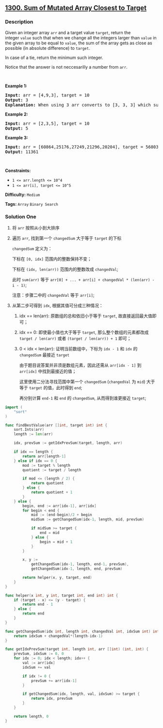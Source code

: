 ## [1300. Sum of Mutated Array Closest to Target](https://leetcode.com/problems/sum-of-mutated-array-closest-to-target/)

### Description

<p>Given an integer array&nbsp;<code>arr</code> and a target value <code>target</code>, return&nbsp;the integer&nbsp;<code>value</code>&nbsp;such that when we change all the integers&nbsp;larger than <code>value</code>&nbsp;in the given array to be equal to&nbsp;<code>value</code>,&nbsp;the sum of the array gets&nbsp;as close as possible (in absolute difference) to&nbsp;<code>target</code>.</p>

<p>In case of a tie, return the minimum such integer.</p>

<p>Notice that the answer is not neccesarilly a number from <code>arr</code>.</p>

<p>&nbsp;</p>
<p><strong>Example 1:</strong></p>

<pre>
<strong>Input:</strong> arr = [4,9,3], target = 10
<strong>Output:</strong> 3
<strong>Explanation:</strong> When using 3 arr converts to [3, 3, 3] which sums 9 and that&#39;s the optimal answer.
</pre>

<p><strong>Example 2:</strong></p>

<pre>
<strong>Input:</strong> arr = [2,3,5], target = 10
<strong>Output:</strong> 5
</pre>

<p><strong>Example 3:</strong></p>

<pre>
<strong>Input:</strong> arr = [60864,25176,27249,21296,20204], target = 56803
<strong>Output:</strong> 11361
</pre>

<p>&nbsp;</p>
<p><strong>Constraints:</strong></p>

<ul>
  <li><code>1 &lt;= arr.length &lt;= 10^4</code></li>
  <li><code>1 &lt;= arr[i], target &lt;= 10^5</code></li>
</ul>

**Difficulty:** `Medium`

**Tags:** `Array` `Binary Search`

### Solution One

1. 将 `arr` 按照从小到大排序

2. 遍历 `arr`, 找到第一个 `changedSum` 大于等于 `target` 的下标

   `changedSum` 定义为：

   下标在 `[0, idx]` 范围内的整数保持不变；

   下标在 `(idx, len(arr))` 范围内的整数改成 `changedVal`;

   此时 `sum(arr)` 等于 `arr[0] + ... + arr[i] + changedVal * (len(arr) - i - 1)`;

   注意：步骤二中的 `changedVal` 等于 `arr[i]`;

3. 从第二步可得到 `idx`, 根据其值可分成三种情况：

   1. idx == len(arr): 原数组的总和依旧小于等于 `target`, 故直接返回最大值即可；

   2. idx == 0: 即使最小值也大于等于 `target`, 那么整个数组的元素都改成 `target / len(arr)` 或者 `(target / len(arr)) + 1` 即可；

   3. 0 < idx < len(arr): 证明当前数组中，下标为 `idx - 1` 和 `idx` 的 `changedSum` 最接近 `target`

      由于题目说答案并非须是数组元素，因此还需从 `arr[idx - 1]` 到 `arr[idx]` 中找到最接近的值；

      这里使用二分法寻找范围中第一个 `changedSum` (`changedVal` 为 `mid`) 大于等于 `target` 的值，此时得到 `end`;

      再分别计算 `end-1` 和 `end` 的 `changedSum`, 从而得到谁更接近 `target`;

```go
import (
	"sort"
)

func findBestValue(arr []int, target int) int {
	sort.Ints(arr)
	length := len(arr)

	idx, prevSum := getIdxPrevSum(target, length, arr)

	if idx == length {
		return arr[length-1]
	} else if idx == 0 {
		mod := target % length
		quotient := target / length

		if mod <= (length / 2) {
			return quotient
		} else {
			return quotient + 1
		}
	} else {
		begin, end := arr[idx-1], arr[idx]
		for begin < end {
			mid := (end-begin)/2 + begin
			midSum := getChangedSum(idx-1, length, mid, prevSum)

			if midSum >= target {
				end = mid
			} else {
				begin = mid + 1
			}
		}

		x, y :=
			getChangedSum(idx-1, length, end-1, prevSum),
			getChangedSum(idx-1, length, end, prevSum)

		return helper(x, y, target, end)
	}
}

func helper(x int, y int, target int, end int) int {
	if (target - x) <= (y - target) {
		return end - 1
	} else {
		return end
	}
}

func getChangedSum(idx int, length int, changedVal int, idxSum int) int {
	return idxSum + changedVal*(length-idx-1)
}

func getIdxPrevSum(target int, length int, arr []int) (int, int) {
	prevSum, idxSum := 0, 0
	for idx := 0; idx < length; idx++ {
		val := arr[idx]
		idxSum += val

		if idx != 0 {
			prevSum += arr[idx-1]
		}

		if getChangedSum(idx, length, val, idxSum) >= target {
			return idx, prevSum
		}
	}

	return length, 0
}
```
